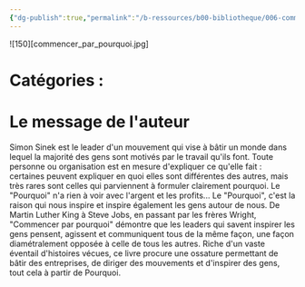 ```yaml
---
{"dg-publish":true,"permalink":"/b-ressources/b00-bibliotheque/006-commencer-par-pourquoi-simon-sinek/","title":"Commencer par pourquoi","tags":["📓Book"],"noteIcon":""}
---
```


![150][commencer_par_pourquoi.jpg]
# Catégories : 


# Le message de l'auteur
Simon Sinek est le leader d'un mouvement qui vise à bâtir un monde dans lequel la majorité des gens sont motivés par le travail qu'ils font. Toute personne ou organisation est en mesure d'expliquer ce qu'elle fait : certaines peuvent expliquer en quoi elles sont différentes des autres, mais très rares sont celles qui parviennent à formuler clairement pourquoi. Le "Pourquoi" n'a rien à voir avec l'argent et les profits... Le "Pourquoi", c'est la raison qui nous inspire et inspire également les gens autour de nous. De Martin Luther King à Steve Jobs, en passant par les frères Wright, "Commencer par pourquoi" démontre que les leaders qui savent inspirer les gens pensent, agissent et communiquent tous de la même façon, une façon diamétralement opposée à celle de tous les autres. Riche d'un vaste éventail d'histoires vécues, ce livre procure une ossature permettant de bâtir des entreprises, de diriger des mouvements et d'inspirer des gens, tout cela à partir de Pourquoi.